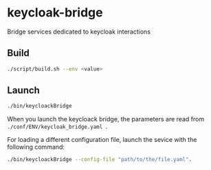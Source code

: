 # keycloak-bridge
Bridge services dedicated to keycloak interactions


## Build

```bash
./script/build.sh --env <value>
``` 
## Launch

```bash
./bin/keycloackBridge
``` 

When you launch the keycloack bridge, the parameters are read from ```./conf/ENV/keycloak_bridge.yaml ```.

For loading a different configuration file, launch the sevice with the following command: 

```bash
./bin/keycloackBridge --config-file "path/to/the/file.yaml".
``` 


